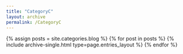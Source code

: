 ```yaml
---
title: "CategoryC"
layout: archive
permalink: /CategoryC
---
```



{% assign posts = site.categories.blog %}
{% for post in posts %} {% include archive-single.html type=page.entries_layout %} {% endfor %}